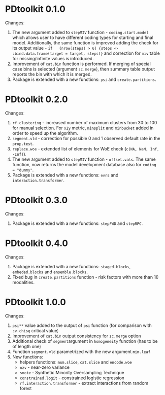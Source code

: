 # PDtoolkit 0.1.0
Changes:<br/>

1. The new argument added to ```stepMIV``` function - ```coding.start.model``` which allows user to have different coding types for starting and final model. 
Additionally, the same function is improved adding the check for its output value - ```if	(nrow(steps) > 0) {steps <- cbind.data.frame(target = target, steps)}``` and correction 
for ```miv``` table for missing/infinite values is introduced. <br/>
2. Improvement of ```cat.bin``` function is performed. If merging of special case bins is selected (argument ```sc.merge```), then summary table output reports the bin with which 
   it is merged. </br>
4. Package is extended with a new functions: ```psi``` and ```create.partitions```.

# PDtoolkit 0.2.0
Changes:<br/>

1. ```rf.clustering``` - increased number of maximum clusters from 30 to 100 for manual selection. For ```x2y``` metric, ```minsplit``` and ```minbucket``` added in order to speed 
up the algorithm. <br/>
2. ```segment.vld``` - correction for possible 0 and 1 observed default rate in the ```prop.test```. <br/>
3. ```replace.woe``` - extended list of elements for WoE check (```c(NA, NaN, Inf, -Inf)```).
4. The new argument added to ```stepMIV``` function - ```offset.vals```. The same function, now returns the model development database also for ```coding = "dummy"```.
5. Package is extended with a new functions: ```evrs``` and ```interaction.transformer```.

# PDtoolkit 0.3.0
Changes:<br/>

1. Package is extended with a new functions: ```stepFWD``` and ```stepRPC```.

# PDtoolkit 0.4.0
Changes:<br/>

1. Package is extended with a new functions: ```staged.blocks```, ```embeded.blocks``` and ```ensemble.blocks```.
2. Fixed bug in ```create.partitions``` function - risk factors with more than 10 modalities. 

# PDtoolkit 1.0.0
Changes:<br/>

1. ```psi**``` value added to the output of ```psi``` function (for comparison with ```cv.chisq``` critical value)
2. Improvement of ```cat.bin``` output consistency for ```sc.merge``` option 
3. Additional check of ```segment```argument in ```homogeneity``` function (has to be of length one)
4. Function ```segment.vld``` parametrized with the new argument ```min.leaf```
5. New functions:
      + helpers functions: ```num.slice```, ```cat.slice``` and ```encode.woe```
      + ```nzv``` - near-zero variance
      + ```smote``` - Synthetic Minority Oversampling Technique
      + ```constrained.logit``` - constrained logistic regression
      + ```rf.interaction.transformer``` - extract interactions from random forest

